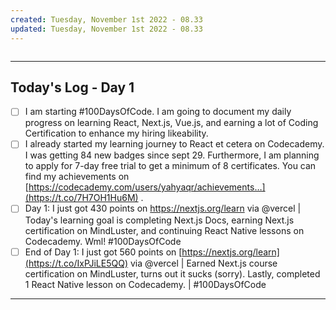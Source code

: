 ```yaml
---
created: Tuesday, November 1st 2022 - 08.33
updated: Tuesday, November 1st 2022 - 08.33
---
```

```toc
```

---
Today's Log - Day 1
---
- [ ] I am starting #100DaysOfCode. I am going to document my daily progress on learning React, Next.js, Vue.js, and earning a lot of Coding Certification to enhance my hiring likeability.
- [ ] I already started my learning journey to React et cetera on Codecademy. I was getting 84 new badges since sept 29. Furthermore, I am planning to apply for 7-day free trial to get a minimum of 8 certificates. You can find my achievements on [https://codecademy.com/users/yahyaqr/achievements…](https://t.co/7H7OH1Hu6M) .
- [ ] Day 1: I just got 430 points on https://nextjs.org/learn via @vercel | Today's learning goal is completing Next.js Docs, earning Next.js certification on MindLuster, and continuing React Native lessons on Codecademy. Wml! #100DaysOfCode
- [ ] End of Day 1: I just got 560 points on [https://nextjs.org/learn](https://t.co/IxPJiLE5QQ) via @vercel | Earned Next.js course certification on MindLuster, turns out it sucks (sorry). Lastly, completed 1 React Native lesson on Codecademy. | #100DaysOfCode

---